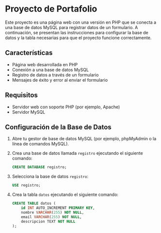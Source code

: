 # Proyecto de Portafolio

Este proyecto es una página web con una versión en PHP que se conecta a una base de datos MySQL para registrar datos de un formulario. A continuación, se presentan las instrucciones para configurar la base de datos y la tabla necesarias para que el proyecto funcione correctamente.

## Características

- Página web desarrollada en PHP
- Conexión a una base de datos MySQL
- Registro de datos a través de un formulario
- Mensajes de éxito y error al enviar el formulario

## Requisitos

- Servidor web con soporte PHP (por ejemplo, Apache)
- Servidor MySQL

## Configuración de la Base de Datos

1. Abre tu gestor de base de datos MySQL (por ejemplo, phpMyAdmin o la línea de comandos MySQL).
2. Crea una base de datos llamada `registro` ejecutando el siguiente comando:

    ```sql
    CREATE DATABASE registro;
    ```

3. Selecciona la base de datos `registro`:

    ```sql
    USE registro;
    ```

4. Crea la tabla `datos` ejecutando el siguiente comando:

    ```sql
    CREATE TABLE datos (
        id INT AUTO_INCREMENT PRIMARY KEY,
        nombre VARCHAR(255) NOT NULL,
        email VARCHAR(255) NOT NULL,
        descripcion TEXT NOT NULL
    );
    ```
